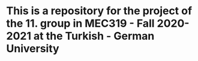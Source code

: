 # This is a repository for the project of the 11. group in MEC319 - Fall 2020-2021 at the Turkish - German University

